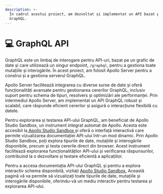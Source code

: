 ```yaml
---
description: >-
  În cadrul acestui proiect, am dezvoltat și implementat un API bazat pe
  GraphQL.
---
```


# 💻 GraphQL API

GraphQL este un limbaj de interogare pentru API-uri, bazat pe un grafic de date și care utilizează un singur endpoint, `/graphql`, pentru a gestiona toate mutațiile și interogările. În acest proiect, am folosit Apollo Server pentru a construi și a gestiona serverul GraphQL.&#x20;

Apollo Server facilitează integrarea cu diverse surse de date și oferă funcționalități avansate pentru gestionarea cererilor GraphQL, inclusiv suport pentru schema de tipuri, resolvers și optimizări ale performanței. Prin intermediul Apollo Server, am implementat un API GraphQL robust și scalabil, care răspunde eficient cererilor și asigură o interacțiune flexibilă cu datele.

Pentru explorarea și testarea API-ului GraphQL, am beneficiat de Apollo Studio Sandbox, un instrument integrat automat de Apollo. Acesta este accesibil la[ Apollo Studio Sandbox ](https://studio.apollographql.com/sandbox/explorer?endpoint=https%3A%2F%2Fwww.infoconquer.net%2Fgraphql%2F)și oferă o interfață interactivă care permite vizualizarea documentației API-ului într-un mod dinamic. Prin Apollo Studio Sandbox, poți explora tipurile de date, mutațiile și interogările disponibile, precum și testa cererile direct din browser. Acest instrument facilitează explorarea funcționalităților API-ului și verificarea răspunsurilor, contribuind la o dezvoltare și testare eficientă a aplicațiilor.

Pentru a accesa documentația API-ului GraphQL și pentru a explora interactiv schema disponibilă, vizitați [Apollo Studio Sandbox](https://studio.apollographql.com/sandbox/schema/reference/?endpoint=https://infoconquer.net/graphql)[.](https://studio.apollographql.com/sandbox/schema/reference/objects/Query?endpoint=https%3A%2F%2Finfoconquer.net%2Fgraphql) Această pagină vă va permite să vizualizați toate tipurile de date, mutațiile și interogările disponibile, oferindu-vă un mediu interactiv pentru testarea și explorarea API-ului.
